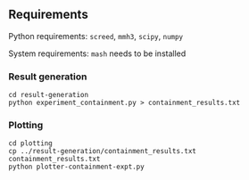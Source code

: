 ## Requirements

Python requirements: `screed`, `mmh3`, `scipy`, `numpy`

System requirements: `mash` needs to be installed


### Result generation

```
cd result-generation
python experiment_containment.py > containment_results.txt
```

### Plotting

```
cd plotting
cp ../result-generation/containment_results.txt containment_results.txt
python plotter-containment-expt.py
```